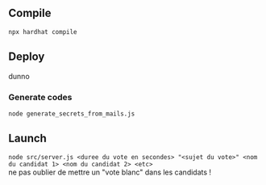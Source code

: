 ## Compile

`npx hardhat compile`

## Deploy

dunno

### Generate codes

`node generate_secrets_from_mails.js`

## Launch

`node src/server.js <duree du vote en secondes> "<sujet du vote>" <nom du candidat 1> <nom du candidat 2> <etc>`  
ne pas oublier de mettre un "vote blanc" dans les candidats !

